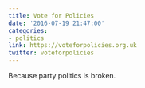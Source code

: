 ```yaml
---
title: Vote for Policies
date: '2016-07-19 21:47:00'
categories:
- politics
link: https://voteforpolicies.org.uk
twitter: voteforpolicies
---
```

Because party politics is broken.
